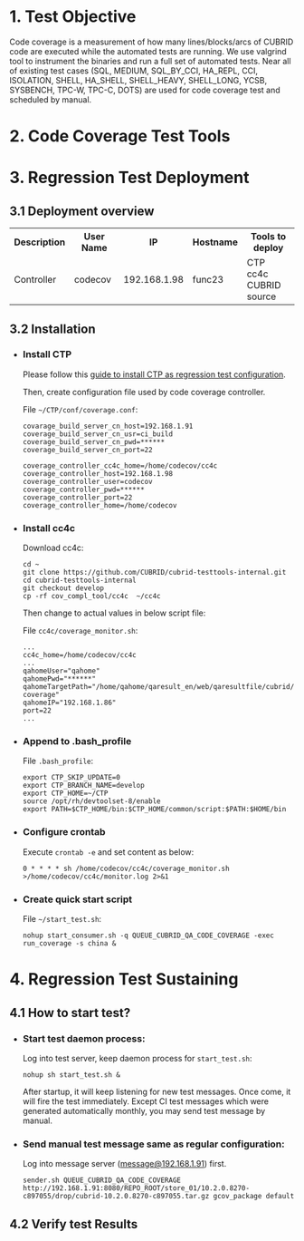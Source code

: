 # 1. Test Objective

Code coverage is a measurement of how many lines/blocks/arcs of CUBRID code are executed while the automated tests are running. We use valgrind tool to instrument the binaries and run a full set of automated tests. Near all of existing test cases (SQL, MEDIUM, SQL_BY_CCI, HA_REPL, CCI, ISOLATION, SHELL, HA_SHELL, SHELL_HEAVY, SHELL_LONG, YCSB, SYSBENCH, TPC-W, TPC-C, DOTS) are used for code coverage test and scheduled by manual.

# 2. Code Coverage Test Tools

# 3. Regression Test Deployment

## 3.1 Deployment overview

<table>
<tr>
<th>Description</th>
<th>User Name</th>
<th>IP</th>
<th>Hostname</th>
<th>Tools to deploy</th>
</tr>
<tr class="even">
<td>Controller</td>
<td>codecov</td>
<td>192.168.1.98</td>
<td>func23</td>
<td> CTP<br>
cc4c <br>
CUBRID source <br>  
 </td>
</tr>
</table>


## 3.2 Installation

* ### Install CTP
  Please follow this [guide to install CTP as regression test configuration](https://github.com/CUBRID/cubrid-testtools/blob/develop/doc/ctp_install_guide.md#3-install-ctp-as-regression-test-platform).

  Then, create configuration file used by code coverage controller.

  File `~/CTP/conf/coverage.conf`:

      covarage_build_server_cn_host=192.168.1.91
      coverage_build_server_cn_usr=ci_build
      coverage_build_server_cn_pwd=******
      coverage_build_server_cn_port=22

      coverage_controller_cc4c_home=/home/codecov/cc4c
      coverage_controller_host=192.168.1.98
      coverage_controller_user=codecov
      coverage_controller_pwd=******
      coverage_controller_port=22
      coverage_controller_home=/home/codecov

* ### Install cc4c

  Download cc4c: 

      cd ~
      git clone https://github.com/CUBRID/cubrid-testtools-internal.git
      cd cubrid-testtools-internal
      git checkout develop
      cp -rf cov_compl_tool/cc4c  ~/cc4c

  Then change to actual values in below script file:

  File `cc4c/coverage_monitor.sh`:

      ...
      cc4c_home=/home/codecov/cc4c
      ...
      qahomeUser="qahome"
      qahomePwd="******"
      qahomeTargetPath="/home/qahome/qaresult_en/web/qaresultfile/cubrid/code\ coverage"
      qahomeIP="192.168.1.86"
      port=22
      ...

* ### Append to .bash_profile

  File `.bash_profile`:

      export CTP_SKIP_UPDATE=0
      export CTP_BRANCH_NAME=develop
      export CTP_HOME=~/CTP
      source /opt/rh/devtoolset-8/enable
      export PATH=$CTP_HOME/bin:$CTP_HOME/common/script:$PATH:$HOME/bin

* ### Configure crontab

  Execute `crontab -e` and set content as below:

      0 * * * * sh /home/codecov/cc4c/coverage_monitor.sh >/home/codecov/cc4c/monitor.log 2>&1
      
* ### Create quick start script

  File `~/start_test.sh`:
 
      nohup start_consumer.sh -q QUEUE_CUBRID_QA_CODE_COVERAGE -exec run_coverage -s china &

# 4. Regression Test Sustaining

## 4.1 How to start test?

* ### Start test daemon process:

  Log into test server, keep daemon process for `start_test.sh`:

      nohup sh start_test.sh &

  After startup, it will keep listening for new test messages. Once come, it will fire the test immediately. Except CI test messages which were generated automatically monthly, you may send test message by manual.
  
* ### Send manual test message same as regular configuration:

  Log into message server (message@192.168.1.91) first.
  
      sender.sh QUEUE_CUBRID_QA_CODE_COVERAGE http://192.168.1.91:8080/REPO_ROOT/store_01/10.2.0.8270-c897055/drop/cubrid-10.2.0.8270-c897055.tar.gz gcov_package default
  
## 4.2 Verify test Results

